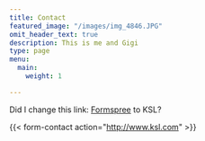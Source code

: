 ```yaml
---
title: Contact
featured_image: "/images/img_4846.JPG"
omit_header_text: true
description: This is me and Gigi
type: page
menu:
  main:
    weight: 1

---
```

Did I change this link: [Formspree](https://formspree.io/) to KSL?

{{< form-contact action="http://www.ksl.com"  >}}